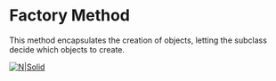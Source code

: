 # Factory Method

 This method encapsulates the creation of objects, letting the subclass decide which objects to create.

[![N|Solid](https://refactoring.guru/images/patterns/diagrams/factory-method/structure.png)](https://refactoring.guru/design-patterns/factory-method)

